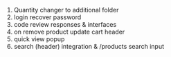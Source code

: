 1. Quantity changer to additional folder
2. login recover password
4. code review responses & interfaces
6. on remove product update cart header
7. quick view popup
9. search (header) integration & /products search input